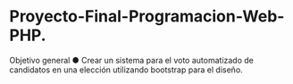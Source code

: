 # Proyecto-Final-Programacion-Web-PHP.
Objetivo general    ● Crear un sistema para el voto automatizado de candidatos en una elección utilizando bootstrap para el diseño.

